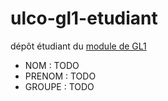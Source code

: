 # ulco-gl1-etudiant

dépôt étudiant du [module de GL1](https://juliendehos.gitlab.io/posts/gl1/index.html)

- NOM : TODO
- PRENOM : TODO
- GROUPE : TODO


